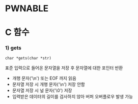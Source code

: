 # PWNABLE

# C 함수
### 1) gets
```
char *gets(char *str)
```

표준 입력으로 들어온 문자열을 저장 후 문자열에 대한 포인터 반환
- 개행 문자('\n') 또는 EOF 까지 읽음
- 문자열 저장 시 개행 문자('\n') 저장 안함
- 문자열 저장 시 널 문자('\0') 저장
- 입력받은 데이터의 길이를 검사하지 않아 버퍼 오버플로우 발생 가능